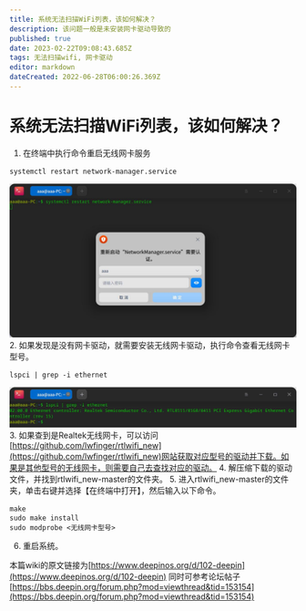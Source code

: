 ```yaml
---
title: 系统无法扫描WiFi列表，该如何解决？
description: 该问题一般是未安装网卡驱动导致的
published: true
date: 2023-02-22T09:08:43.685Z
tags: 无法扫描wifi, 网卡驱动
editor: markdown
dateCreated: 2022-06-28T06:00:26.369Z
---
```


# 系统无法扫描WiFi列表，该如何解决？
1. 在终端中执行命令重启无线网卡服务
```linux
systemctl restart network-manager.service
```
![1.jpg](/for_trans/wifi列表/1.jpg)
2. 如果发现是没有网卡驱动，就需要安装无线网卡驱动，执行命令查看无线网卡型号。
```linux
lspci | grep -i ethernet 
```
![2.jpg](/for_trans/wifi列表/2.jpg)
3. 如果查到是Realtek无线网卡，可以访问[https://github.com/lwfinger/rtlwifi_new](https://github.com/lwfinger/rtlwifi_new)网站获取对应型号的驱动并下载。如果是其他型号的无线网卡，则需要自己去查找对应的驱动。
4. 解压缩下载的驱动文件，并找到rtlwifi_new-master的文件夹。
5. 进入rtlwifi_new-master的文件夹，单击右键并选择【在终端中打开】，然后输入以下命令。
```linux
make
sudo make install
sudo modprobe <无线网卡型号>
```
6. 重启系统。

本篇wiki的原文链接为[https://www.deepinos.org/d/102-deepin](https://www.deepinos.org/d/102-deepin)
同时可参考论坛帖子[https://bbs.deepin.org/forum.php?mod=viewthread&tid=153154](https://bbs.deepin.org/forum.php?mod=viewthread&tid=153154)